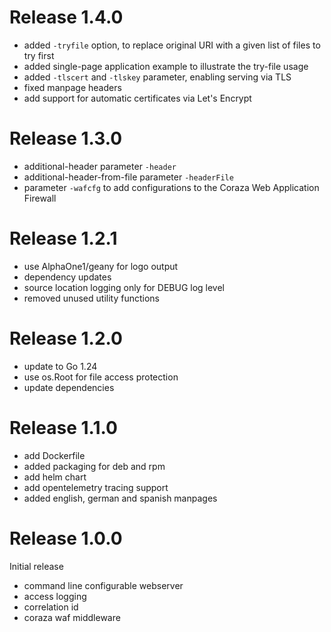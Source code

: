 Release 1.4.0
=============

- added `-tryfile` option, to replace original URI with a given list of
  files to try first
- added single-page application example to illustrate the try-file usage
- added `-tlscert` and `-tlskey` parameter, enabling serving via TLS
- fixed manpage headers
- add support for automatic certificates via Let's Encrypt

Release 1.3.0
=============

- additional-header parameter `-header`
- additional-header-from-file parameter `-headerFile`
- parameter `-wafcfg` to add configurations to the Coraza Web Application Firewall

Release 1.2.1
=============

- use AlphaOne1/geany for logo output
- dependency updates
- source location logging only for DEBUG log level
- removed unused utility functions

Release 1.2.0
=============

- update to Go 1.24
- use os.Root for file access protection
- update dependencies

Release 1.1.0
=============

- add Dockerfile
- added packaging for deb and rpm
- add helm chart
- add opentelemetry tracing support
- added english, german and spanish manpages

Release 1.0.0
=============

Initial release

- command line configurable webserver
- access logging
- correlation id
- coraza waf middleware
